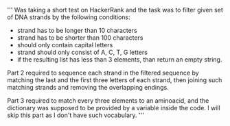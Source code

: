 ''' 
Was taking a short test on HackerRank and the task was to filter given set of DNA strands by the following conditions:
- strand has to be longer than 10 characters
- strand has to be shorter than 100 characters
- should only contain capital letters
- strand should only consist of A, C, T, G letters
- if the resulting list has less than 3 elements, than return an empty string.

Part 2 required to sequence each strand in the filtered sequence by matching the last and the first three letters
of each strand, then joining such matching strands and removing the overlapping endings. 

Part 3 required to match every three elements to an aminoacid, and the dictionary was supposed to be provided by 
a variable inside the code. I will skip this part as I don't have such vocabulary. 
'''
